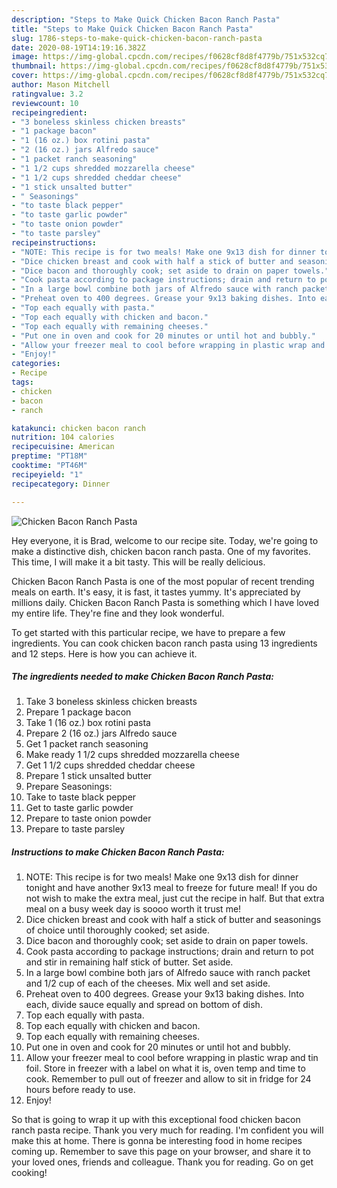 ```yaml
---
description: "Steps to Make Quick Chicken Bacon Ranch Pasta"
title: "Steps to Make Quick Chicken Bacon Ranch Pasta"
slug: 1786-steps-to-make-quick-chicken-bacon-ranch-pasta
date: 2020-08-19T14:19:16.382Z
image: https://img-global.cpcdn.com/recipes/f0628cf8d8f4779b/751x532cq70/chicken-bacon-ranch-pasta-recipe-main-photo.jpg
thumbnail: https://img-global.cpcdn.com/recipes/f0628cf8d8f4779b/751x532cq70/chicken-bacon-ranch-pasta-recipe-main-photo.jpg
cover: https://img-global.cpcdn.com/recipes/f0628cf8d8f4779b/751x532cq70/chicken-bacon-ranch-pasta-recipe-main-photo.jpg
author: Mason Mitchell
ratingvalue: 3.2
reviewcount: 10
recipeingredient:
- "3 boneless skinless chicken breasts"
- "1 package bacon"
- "1 (16 oz.) box rotini pasta"
- "2 (16 oz.) jars Alfredo sauce"
- "1 packet ranch seasoning"
- "1 1/2 cups shredded mozzarella cheese"
- "1 1/2 cups shredded cheddar cheese"
- "1 stick unsalted butter"
- " Seasonings"
- "to taste black pepper"
- "to taste garlic powder"
- "to taste onion powder"
- "to taste parsley"
recipeinstructions:
- "NOTE: This recipe is for two meals! Make one 9x13 dish for dinner tonight and have another 9x13 meal to freeze for future meal! If you do not wish to make the extra meal, just cut the recipe in half. But that extra meal on a busy week day is soooo worth it trust me!"
- "Dice chicken breast and cook with half a stick of butter and seasonings of choice until thoroughly cooked; set aside."
- "Dice bacon and thoroughly cook; set aside to drain on paper towels."
- "Cook pasta according to package instructions; drain and return to pot and stir in remaining half stick of butter. Set aside."
- "In a large bowl combine both jars of Alfredo sauce with ranch packet and 1/2 cup of each of the cheeses. Mix well and set aside."
- "Preheat oven to 400 degrees. Grease your 9x13 baking dishes. Into each, divide sauce equally and spread on bottom of dish."
- "Top each equally with pasta."
- "Top each equally with chicken and bacon."
- "Top each equally with remaining cheeses."
- "Put one in oven and cook for 20 minutes or until hot and bubbly."
- "Allow your freezer meal to cool before wrapping in plastic wrap and tin foil. Store in freezer with a label on what it is, oven temp and time to cook. Remember to pull out of freezer and allow to sit in fridge for 24 hours before ready to use."
- "Enjoy!"
categories:
- Recipe
tags:
- chicken
- bacon
- ranch

katakunci: chicken bacon ranch 
nutrition: 104 calories
recipecuisine: American
preptime: "PT18M"
cooktime: "PT46M"
recipeyield: "1"
recipecategory: Dinner

---
```



![Chicken Bacon Ranch Pasta](https://img-global.cpcdn.com/recipes/f0628cf8d8f4779b/751x532cq70/chicken-bacon-ranch-pasta-recipe-main-photo.jpg)

Hey everyone, it is Brad, welcome to our recipe site. Today, we're going to make a distinctive dish, chicken bacon ranch pasta. One of my favorites. This time, I will make it a bit tasty. This will be really delicious.



Chicken Bacon Ranch Pasta is one of the most popular of recent trending meals on earth. It's easy, it is fast, it tastes yummy. It's appreciated by millions daily. Chicken Bacon Ranch Pasta is something which I have loved my entire life. They're fine and they look wonderful.


To get started with this particular recipe, we have to prepare a few ingredients. You can cook chicken bacon ranch pasta using 13 ingredients and 12 steps. Here is how you can achieve it.

<!--inarticleads1-->

##### The ingredients needed to make Chicken Bacon Ranch Pasta:

1. Take 3 boneless skinless chicken breasts
1. Prepare 1 package bacon
1. Take 1 (16 oz.) box rotini pasta
1. Prepare 2 (16 oz.) jars Alfredo sauce
1. Get 1 packet ranch seasoning
1. Make ready 1 1/2 cups shredded mozzarella cheese
1. Get 1 1/2 cups shredded cheddar cheese
1. Prepare 1 stick unsalted butter
1. Prepare  Seasonings:
1. Take to taste black pepper
1. Get to taste garlic powder
1. Prepare to taste onion powder
1. Prepare to taste parsley




<!--inarticleads2-->

##### Instructions to make Chicken Bacon Ranch Pasta:

1. NOTE: This recipe is for two meals! Make one 9x13 dish for dinner tonight and have another 9x13 meal to freeze for future meal! If you do not wish to make the extra meal, just cut the recipe in half. But that extra meal on a busy week day is soooo worth it trust me!
1. Dice chicken breast and cook with half a stick of butter and seasonings of choice until thoroughly cooked; set aside.
1. Dice bacon and thoroughly cook; set aside to drain on paper towels.
1. Cook pasta according to package instructions; drain and return to pot and stir in remaining half stick of butter. Set aside.
1. In a large bowl combine both jars of Alfredo sauce with ranch packet and 1/2 cup of each of the cheeses. Mix well and set aside.
1. Preheat oven to 400 degrees. Grease your 9x13 baking dishes. Into each, divide sauce equally and spread on bottom of dish.
1. Top each equally with pasta.
1. Top each equally with chicken and bacon.
1. Top each equally with remaining cheeses.
1. Put one in oven and cook for 20 minutes or until hot and bubbly.
1. Allow your freezer meal to cool before wrapping in plastic wrap and tin foil. Store in freezer with a label on what it is, oven temp and time to cook. Remember to pull out of freezer and allow to sit in fridge for 24 hours before ready to use.
1. Enjoy!




So that is going to wrap it up with this exceptional food chicken bacon ranch pasta recipe. Thank you very much for reading. I'm confident you will make this at home. There is gonna be interesting food in home recipes coming up. Remember to save this page on your browser, and share it to your loved ones, friends and colleague. Thank you for reading. Go on get cooking!

